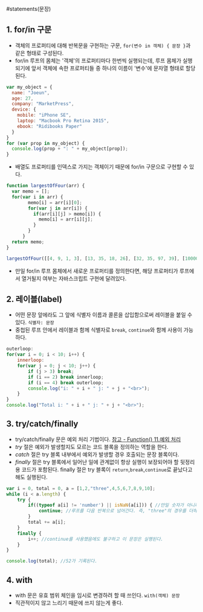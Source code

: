 #statements(문장)

## 1. for/in 구문
- 객체의 프로퍼티에 대해 반복문을 구현하는 구문, `for(변수 in 객체) { 문장 }`과 같은 형태로 구성된다.
- for/in 루프의 몸체는 '객체'의 프로퍼티마다 한번씩 실행되는데, 루프 몸체가 실행되기에 앞서 객체에 속한 프로퍼티들 중 하나의 이름이 '변수'에 문자열 형태로 할당된다.
```javascript
var my_object = {
  name: "Joeun",
  age: 27,
  company: "MarketPress",
  device: {
    mobile: "iPhone SE",
    laptop: "Macbook Pro Retina 2015",
    ebook: "Ridibooks Paper"
  }
}
for (var prop in my_object) {
  console.log(prop + ": " + my_object[prop]);
}
```

- 배열도 프로퍼티를 인덱스로 가지는 객체이기 때문에 for/in 구문으로 구현할 수 있다.
```javascript
function largestOfFour(arr) {
  var memo = [];
  for(var i in arr) {
        memo[i] = arr[i][0];
        for(var j in arr[i]) {
          if(arr[i][j] > memo[i]) {
            memo[i] = arr[i][j];
          }
        }
      }
  return memo;
}

largestOfFour([[4, 9, 1, 3], [13, 35, 18, 26], [32, 35, 97, 39], [1000000, 1001, 857, 1]]);
```

- 만일 for/in 루프 몸체에서 새로운 프로퍼티를 정의한다면, 해당 프로퍼티가 루프에서 열거될지 여부는 자바스크립트 구현에 달려있다.


## 2. 레이블(label)
- 어떤 문장 앞에라도 그 앞에 식별자 이름과 콜론을 삽입함으로써 레이블을 붙일 수 있다. `식별자: 문장`
- 중첩된 루프 안에서 레이블과 함께 식별자로 `break`, `continue`와 함께 사용이 가능하다.
```javascript
outerloop:
for(var i = 0; i < 10; i++) {
    innerloop:
    for(var j = 0; j < 10; j++) {
        if (j > 3) break;
        if (i == 2) break innerloop;
        if (i == 4) break outerloop;
        console.log("i: " + i + " j: " + j + "<br>");
    }
}
console.log("Total i: " + i + " j: " + j + "<br>");
```


## 3. try/catch/finally
- try/catch/finally 문은 예외 처리 기법이다. [참고 - Function() 11.예외 처리](http://til.wiki.dev/JavaScript/Function()#function_11-예외-처리-exception-handling)
- _try_ 절은 예외가 발생할지도 모르는 코드 블록을 정의하는 역할을 한다.
- _catch_ 절은 try 블록 내부에서 예외가 발생할 경우 호출되는 문장 블록이다.
- _finally_ 절은 try 블록에서 일어난 일에 관계없이 항상 실행이 보장되어야 할 뒷정리용 코드가 포함된다. finally 절은 try 블록이 `return`,`break`,`continue`로 끝났다고 해도 실행된다.
```javascript
var i = 0, total = 0, a = [1,2,"three",4,5,6,7,8,9,10];
while (i < a.length) {
    try {
        if((typeof a[i] != 'number') || isNaN(a[i])) { //만일 숫자가 아니라면
            continue; //루프를 다음 반복으로 넘어간다. 즉, "three"의 경우를 더하는 것을 건너뛴다.
        }
        total += a[i];
    }
    finally {
        i++; //continue를 사용했음에도 불구하고 이 문장은 실행된다.
    }
}

console.log(total); //52가 기록된다.
```


## 4. with
- with 문은 유효 범위 체인을 임시로 변경하려 할 때 쓰인다. `with(객체) 문장`
- 직관적이지 않고 느리기 때문에 쓰지 않는게 좋다.
